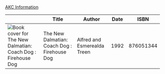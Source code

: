 [AKC Information](https://www.akc.org/dog-breeds/dalmatian/)

| |  Title | Author | Date | ISBN |
| - | ----  | ------ | ---- | ---- |
|![Book cover for The New Dalmatian: Coach Dog : Firehouse Dog](https://covers.openlibrary.org/b/isbn/876051344.jpg)|The New Dalmatian: Coach Dog : Firehouse Dog|Alfred and Esmerealda Treen|1992|876051344|
